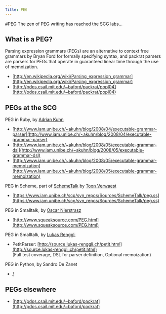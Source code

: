 ```yaml
---
Title: PEG
---
```

#PEG
The zen of PEG writing has reached the SCG labs...

## What is a PEG?

Parsing expression grammars (PEGs) are an alternative to context free grammars by Bryan Ford for formally specifying syntax, and packrat parsers are parsers for PEGs that operate in guaranteed linear time through the use of memoization.


-  [http://en.wikipedia.org/wiki/Parsing_expression_grammar](http://en.wikipedia.org/wiki/Parsing_expression_grammar)
-  [http://pdos.csail.mit.edu/~baford/packrat/popl04](http://pdos.csail.mit.edu/~baford/packrat/popl04)

## PEGs at the SCG

PEG in Ruby, by [Adrian Kuhn](%base_url%/wiki/alumni/adriankuhn)

-  [http://www.iam.unibe.ch/~akuhn/blog/2008/04/executable-grammar-parser](http://www.iam.unibe.ch/~akuhn/blog/2008/04/executable-grammar-parser)
-  [http://www.iam.unibe.ch/~akuhn/blog/2008/05/executable-grammar-dsl](http://www.iam.unibe.ch/~akuhn/blog/2008/05/executable-grammar-dsl)
-  [http://www.iam.unibe.ch/~akuhn/blog/2008/05/executable-grammar-memoization](http://www.iam.unibe.ch/~akuhn/blog/2008/05/executable-grammar-memoization)

PEG in Scheme, part of [SchemeTalk](%base_url%/research/schemetalk) by [Toon Verwaest](%base_url%/staff/toonverwaest)

-  [https://www.iam.unibe.ch/scg/svn_repos/Sources/SchemeTalk/peg.ss](https://www.iam.unibe.ch/scg/svn_repos/Sources/SchemeTalk/peg.ss)

PEG in Smalltalk, by [Oscar Nierstrasz](%base_url%/staff/oscar)

-  [http://www.squeaksource.com/PEG.html](http://www.squeaksource.com/PEG.html)

PEG in Smalltalk, by [Lukas Renggli](http://www.lukas-renggli.ch)

-  PetitParser: [http://source.lukas-renggli.ch/petit.html](http://source.lukas-renggli.ch/petit.html)<br/>(Full test coverage, DSL for parser definition, Optional memoization)

PEG in Python, by Sandro De Zanet

-  [/](%base_url%/)

## PEGs elsewhere


-  [http://pdos.csail.mit.edu/~baford/packrat](http://pdos.csail.mit.edu/~baford/packrat)
